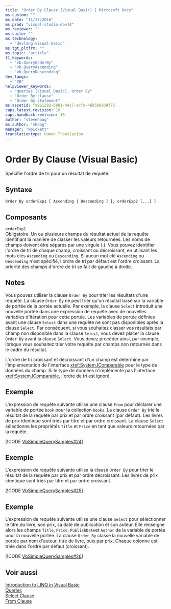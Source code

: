 ```yaml
---
title: "Order By Clause (Visual Basic) | Microsoft Docs"
ms.custom: ""
ms.date: "11/17/2016"
ms.prod: "visual-studio-dev14"
ms.reviewer: ""
ms.suite: ""
ms.technology: 
  - "devlang-visual-basic"
ms.tgt_pltfrm: ""
ms.topic: "article"
f1_keywords: 
  - "vb.QueryOrderBy"
  - "vb.QueryAscending"
  - "vb.QueryDescending"
dev_langs: 
  - "VB"
helpviewer_keywords: 
  - "queries [Visual Basic], Order By"
  - "Order By clause"
  - "Order By statement"
ms.assetid: fa911282-6b81-44c7-acfa-46b5bb93df75
caps.latest.revision: 16
caps.handback.revision: 16
author: "stevehoag"
ms.author: "shoag"
manager: "wpickett"
translationtype: Human Translation
---
```

# Order By Clause (Visual Basic)
Spécifie l'ordre de tri pour un résultat de requête.  
  
## Syntaxe  
  
```  
Order By orderExp1 [ Ascending | Descending ] [, orderExp2 [...] ]  
```  
  
## Composants  
 `orderExp1`  
 Obligatoire.  Un ou plusieurs champs du résultat actuel de la requête identifiant la manière de classer les valeurs retournées.  Les noms de champs doivent être séparés par une virgule \(,\).  Vous pouvez identifier l'ordre de tri de chaque champ, croissant ou décroissant, en utilisant les mots clés `Ascending` ou `Descending`.  Si aucun mot clé `Ascending` ou `Descending` n'est spécifié, l'ordre de tri par défaut est l'ordre croissant.  La priorité des champs d'ordre de tri se fait de gauche à droite.  
  
## Notes  
 Vous pouvez utiliser la clause `Order By` pour trier les résultats d'une requête.  La clause `Order By` ne peut trier qu'un résultat basé sur la variable de portée de la portée actuelle.  Par exemple, la clause `Select` introduit une nouvelle portée dans une expression de requête avec de nouvelles variables d'itération pour cette portée.  Les variables de portée définies avant une clause `Select` dans une requête ne sont pas disponibles après la clause `Select`.  Par conséquent, si vous souhaitez classer vos résultats par champ non disponible dans la clause `Select`, vous devez placer la clause `Order By` avant la clause `Select`.  Vous devez procéder ainsi, par exemple, lorsque vous souhaitez trier votre requête par champs non retournés dans le cadre du résultat.  
  
 L'ordre de tri croissant et décroissant d'un champ est déterminé par l'implémentation de l'interface <xref:System.IComparable> pour le type de données du champ.  Si le type de données n'implémente pas l'interface <xref:System.IComparable>, l'ordre de tri est ignoré.  
  
## Exemple  
 L'expression de requête suivante utilise une clause `From` pour déclarer une variable de portée `book` pour la collection `books`.  La clause `Order By` trie le résultat de la requête par prix et par ordre croissant \(par défaut\).  Les livres de prix identique sont triés par titre et par ordre croissant.  La clause `Select` sélectionne les propriétés `Title` et `Price` en tant que valeurs retournées par la requête.  
  
 [!CODE [VbSimpleQuerySamples#24](../CodeSnippet/VS_Snippets_VBCSharp/VbSimpleQuerySamples#24)]  
  
## Exemple  
 L'expression de requête suivante utilise la clause `Order By` pour trier le résultat de la requête par prix et par ordre décroissant.  Les livres de prix identique sont triés par titre et par ordre croissant.  
  
 [!CODE [VbSimpleQuerySamples#25](../CodeSnippet/VS_Snippets_VBCSharp/VbSimpleQuerySamples#25)]  
  
## Exemple  
 L'expression de requête suivante utilise une clause `Select` pour sélectionner le titre du livre, son prix, sa date de publication et son auteur.  Elle renseigne alors les champs `Title`, `Price`, `PublishDate`et `Author` de la variable de portée pour la nouvelle portée.  La clause `Order By` classe la nouvelle variable de portée par nom d'auteur, titre de livre, puis par prix.  Chaque colonne est triée dans l'ordre par défaut \(croissant\).  
  
 [!CODE [VbSimpleQuerySamples#26](../CodeSnippet/VS_Snippets_VBCSharp/VbSimpleQuerySamples#26)]  
  
## Voir aussi  
 [Introduction to LINQ in Visual Basic](../../../visual-basic/programming-guide/language-features/linq/introduction-to-linq.md)   
 [Queries](../../../visual-basic/language-reference/queries/queries.md)   
 [Select Clause](../../../visual-basic/language-reference/queries/select-clause.md)   
 [From Clause](../../../visual-basic/language-reference/queries/from-clause.md)